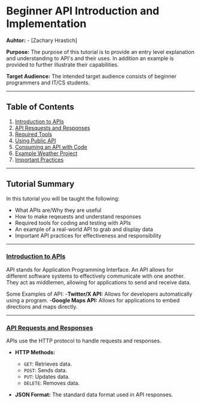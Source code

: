 # Beginner API Introduction and Implementation

**Auhtor:** - [Zachary Hrastich]

**Purpose:** The purpose of this tutorial is to provide an entry level explanation and understanding to API's and their uses. In addition an example is provided to further illustrate their capabilities.

**Target Audience:** The intended target audience consists of beginner programmers and IT/CS students.

---

## Table of Contents
1. [Introduction to APIs](01_introduction.md)
2. [API Resquests and Responses](02_request_response.md)
3. [Required Tools](03_tools_setup.md)
4. [Using Public API](04_Public_API)
5. [Consuming an API with Code](05_code.md)
6. [Example Weather Project](06_WeatherProj.md)
7. [Important Practices](07_practices.md)

---

## Tutorial Summary

In this tutorial you will be taught the following:
- What APIs are/Why they are useful
- How to make reqeuests and understand responses
- Required tools for coding and testing with APIs
- An example of a real-world API to grab and display data
- Important API practices for effectiveness and responsibility

---
### [Introduction to APIs](01_introduction.md)

API stands for Application Programming Interface. An API allows for different software systems to effectively communicate with one another. They act as middlemen, allowing for applications to send and receive data.

Some Examples of API:
-**Twitter/X API:** Allows for developers automatically using a program.
-**Google Maps API:** Allows for applications to embed directions and maps directly.

---

### [API Requests and Responses](02_request_response)
 APIs use the HTTP protocol to handle requests and responses.  
- **HTTP Methods:**  
  - `GET`: Retrieves data.  
  - `POST`: Sends data.  
  - `PUT`: Updates data.  
  - `DELETE`: Removes data.  

- **JSON Format:** The standard data format used in API responses.  
 


